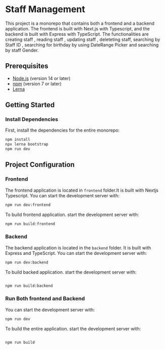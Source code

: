 # Staff Management

This project is a monorepo that contains both a frontend and a backend application. The frontend is built with Next.js with Typescript, and the backend is built with Express with TypeScript. The functionalities are creating staff , reading staff , updating staff ,  deleteting staff, searching by Staff ID , searching for birthday by using DateRange Picker and searching by staff Gender.

## Prerequisites

- [Node.js](https://nodejs.org/) (version 14 or later)
- [npm](https://www.npmjs.com/) (version 7 or later)
- [Lerna](https://lerna.js.org/)

## Getting Started

### Install Dependencies

First, install the dependencies for the entire monorepo:

```sh
npm install
npx lerna bootstrap
npm run dev
```

## Project Configuration

### Frontend

The frontend application is located in `frontend` folder.It is built with Nextjs Typescript. You can start the development server with:

```sh
npm run dev:frontend

```

To build frontend application. start the development server with:

```sh
npm run build:frontend

```

### Backend

The backend application is located in the `backend` folder. It is built with Express and TypeScript. You can start the development server with:

```sh
npm run dev:backend

```

To build backed application. start the development server with:

```sh

npm run build:backend

```

### Run Both frontend and Backend

You can start the development server with:

```sh
npm run dev
```

To build the entire application. start the development server with:

```sh

npm run build
